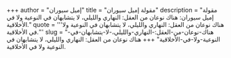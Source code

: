 +++
author = "إميل سيوران"
title = "مقولة إميل سيوران"
description = "مقولة إميل سيوران: هناك نوعان من العقل: النهاري والليلي، لا يتشابهان في النوعية ولا في الأخلاقية."
quote = '''هناك نوعان من العقل: النهاري والليلي، لا يتشابهان في النوعية ولا في الأخلاقية.'''
slug = "هناك-نوعان-من-العقل:-النهاري-والليلي،-لا-يتشابهان-في-النوعية-ولا-في-الأخلاقية"
+++
هناك نوعان من العقل: النهاري والليلي، لا يتشابهان في النوعية ولا في الأخلاقية.
